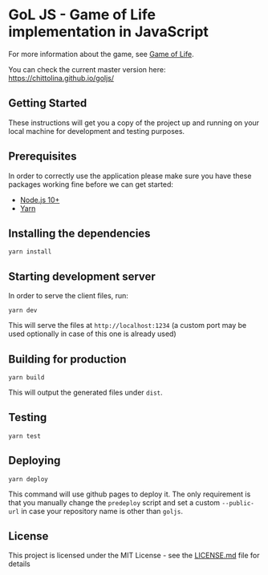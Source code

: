 # GoL JS - Game of Life implementation in JavaScript

For more information about the game, see [Game of Life](https://en.wikipedia.org/wiki/Conway%27s_Game_of_Life).

You can check the current master version here: https://chittolina.github.io/goljs/

## Getting Started

These instructions will get you a copy of the project up and running on your local machine for development and testing purposes.

## Prerequisites

In order to correctly use the application please make sure you have these packages
working fine before we can get started:

- [Node.js 10+](https://nodejs.org/en/download/)
- [Yarn](https://yarnpkg.com/lang/en/)

## Installing the dependencies

```
yarn install
```

## Starting development server

In order to serve the client files, run:

```
yarn dev
```

This will serve the files at `http://localhost:1234` (a custom port may be used optionally in case of this one is already used)

## Building for production

```
yarn build
```

This will output the generated files under `dist`.

## Testing

```
yarn test
```

## Deploying

```
yarn deploy
```

This command will use github pages to deploy it. The only requirement is that you manually change the `predeploy` script and set a custom `--public-url` in case your repository name is other than `goljs`.

## License

This project is licensed under the MIT License - see the [LICENSE.md](LICENSE.md) file for details
